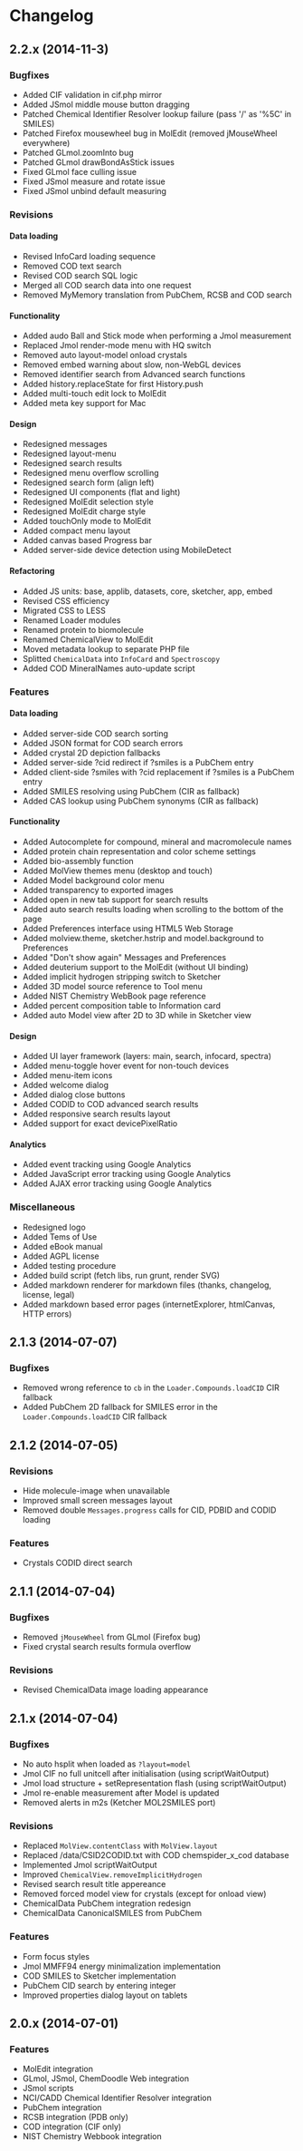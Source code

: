 # Changelog

## 2.2.x (2014-11-3)

### Bugfixes

- Added CIF validation in cif.php mirror
- Added JSmol middle mouse button dragging
- Patched Chemical Identifier Resolver lookup failure (pass '/' as '%5C' in SMILES)
- Patched Firefox mousewheel bug in MolEdit (removed jMouseWheel everywhere)
- Patched GLmol.zoomInto bug
- Patched GLmol drawBondAsStick issues
- Fixed GLmol face culling issue
- Fixed JSmol measure and rotate issue
- Fixed JSmol unbind default measuring

### Revisions

#### Data loading
- Revised InfoCard loading sequence
- Removed COD text search
- Revised COD search SQL logic
- Merged all COD search data into one request
- Removed MyMemory translation from PubChem, RCSB and COD search

#### Functionality
- Added audo Ball and Stick mode when performing a Jmol measurement
- Replaced Jmol render-mode menu with HQ switch
- Removed auto layout-model onload crystals
- Removed embed warning about slow, non-WebGL devices
- Removed identifier search from Advanced search functions
- Added history.replaceState for first History.push
- Added multi-touch edit lock to MolEdit
- Added meta key support for Mac

#### Design
- Redesigned messages
- Redesigned layout-menu
- Redesigned search results
- Redesigned menu overflow scrolling
- Redesigned search form (align left)
- Redesigned UI components (flat and light)
- Redesigned MolEdit selection style
- Redesigned MolEdit charge style
- Added touchOnly mode to MolEdit
- Added compact menu layout
- Added canvas based Progress bar
- Added server-side device detection using MobileDetect

#### Refactoring
- Added JS units: base, applib, datasets, core, sketcher, app, embed
- Revised CSS efficiency
- Migrated CSS to LESS
- Renamed Loader modules
- Renamed protein to biomolecule
- Renamed ChemicalView to MolEdit
- Moved metadata lookup to separate PHP file
- Splitted `ChemicalData` into `InfoCard` and `Spectroscopy`
- Added COD MineralNames auto-update script

### Features

#### Data loading
- Added server-side COD search sorting
- Added JSON format for COD search errors
- Added crystal 2D depiction fallbacks
- Added server-side ?cid redirect if ?smiles is a PubChem entry
- Added client-side ?smiles with ?cid replacement if ?smiles is a PubChem entry
- Added SMILES resolving using PubChem (CIR as fallback)
- Added CAS lookup using PubChem synonyms (CIR as fallback)

#### Functionality
- Added Autocomplete for compound, mineral and macromolecule names
- Added protein chain representation and color scheme settings
- Added bio-assembly function
- Added MolView themes menu (desktop and touch)
- Added Model background color menu
- Added transparency to exported images
- Added open in new tab support for search results
- Added auto search results loading when scrolling to the bottom of the page
- Added Preferences interface using HTML5 Web Storage
- Added molview.theme, sketcher.hstrip and model.background to Preferences
- Added "Don't show again" Messages and Preferences
- Added deuterium support to the MolEdit (without UI binding)
- Added implicit hydrogen stripping switch to Sketcher
- Added 3D model source reference to Tool menu
- Added NIST Chemistry WebBook page reference
- Added percent composition table to Information card
- Added auto Model view after 2D to 3D while in Sketcher view

#### Design
- Added UI layer framework (layers: main, search, infocard, spectra)
- Added menu-toggle hover event for non-touch devices
- Added menu-item icons
- Added welcome dialog
- Added dialog close buttons
- Added CODID to COD advanced search results
- Added responsive search results layout
- Added support for exact devicePixelRatio

#### Analytics
- Added event tracking using Google Analytics
- Added JavaScript error tracking using Google Analytics
- Added AJAX error tracking using Google Analytics

### Miscellaneous

- Redesigned logo
- Added Tems of Use
- Added eBook manual
- Added AGPL license
- Added testing procedure
- Added build script (fetch libs, run grunt, render SVG)
- Added markdown renderer for markdown files (thanks, changelog, license, legal)
- Added markdown based error pages (internetExplorer, htmlCanvas, HTTP errors)

## 2.1.3 (2014-07-07)

### Bugfixes
- Removed wrong reference to `cb` in the `Loader.Compounds.loadCID` CIR fallback
- Added PubChem 2D fallback for SMILES error in the `Loader.Compounds.loadCID` CIR fallback

## 2.1.2 (2014-07-05)

### Revisions
- Hide molecule-image when unavailable
- Improved small screen messages layout
- Removed double `Messages.progress` calls for CID, PDBID and CODID loading

### Features
- Crystals CODID direct search

## 2.1.1 (2014-07-04)

### Bugfixes
- Removed `jMouseWheel` from GLmol (Firefox bug)
- Fixed crystal search results formula overflow

### Revisions

- Revised ChemicalData image loading appearance

## 2.1.x (2014-07-04)

### Bugfixes
- No auto hsplit when loaded as `?layout=model`
- Jmol CIF no full unitcell after initialisation (using scriptWaitOutput)
- Jmol load structure + setRepresentation flash (using scriptWaitOutput)
- Jmol re-enable measurement after Model is updated
- Removed alerts in m2s (Ketcher MOL2SMILES port)

### Revisions
- Replaced `MolView.contentClass` with `MolView.layout`
- Replaced /data/CSID2CODID.txt with COD chemspider_x_cod database
- Implemented Jmol scriptWaitOutput
- Improved `ChemicalView.removeImplicitHydrogen`
- Revised search result title appereance
- Removed forced model view for crystals (except for onload view)
- ChemicalData PubChem integration redesign
- ChemicalData CanonicalSMILES from PubChem

### Features
- Form focus styles
- Jmol MMFF94 energy minimalization implementation
- COD SMILES to Sketcher implementation
- PubChem CID search by entering integer
- Improved properties dialog layout on tablets

## 2.0.x (2014-07-01)

### Features
- MolEdit integration
- GLmol, JSmol, ChemDoodle Web integration
- JSmol scripts
- NCI/CADD Chemical Identifier Resolver integration
- PubChem integration
- RCSB integration (PDB only)
- COD integration (CIF only)
- NIST Chemistry Webbook integration
